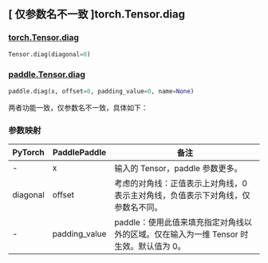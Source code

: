 ## [ 仅参数名不一致 ]torch.Tensor.diag

### [torch.Tensor.diag](https://pytorch.org/docs/stable/generated/torch.Tensor.diag.html?highlight=diag#torch.Tensor.diag)

```python
Tensor.diag(diagonal=0)
```

### [paddle.Tensor.diag](https://www.paddlepaddle.org.cn/documentation/docs/zh/develop/api/paddle/diag_cn.html#diag)

```python
paddle.diag(x, offset=0, padding_value=0, name=None)
```

两者功能一致，仅参数名不一致，具体如下：

### 参数映射

| PyTorch  | PaddlePaddle  | 备注                                                                                   |
| -------- | ------------- | -------------------------------------------------------------------------------------- |
| -        | x             | 输入的 Tensor，paddle 参数更多。                                                       |
| diagonal | offset        | 考虑的对角线：正值表示上对角线，0 表示主对角线，负值表示下对角线，仅参数名不同。       |
| -        | padding_value | paddle：使用此值来填充指定对角线以外的区域。仅在输入为一维 Tensor 时生效。默认值为 0。 |
